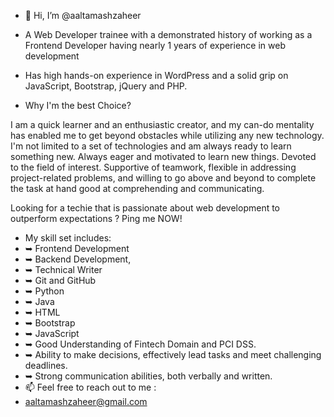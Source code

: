- 👋 Hi, I’m @aaltamashzaheer
- A Web Developer trainee with a demonstrated history of working as a Frontend Developer having nearly 1 years of experience in web development
- Has high hands-on experience in WordPress and a solid grip on JavaScript, Bootstrap, jQuery and PHP. 

- Why I'm the best Choice?

I am a quick learner and an enthusiastic creator, and my can-do mentality has enabled me to get beyond obstacles while utilizing any new technology. I'm not limited to a set of technologies and am always ready to learn something new. Always eager and motivated to learn new things. Devoted to the field of interest. Supportive of teamwork, flexible in addressing project-related problems, and willing to go above and beyond to complete the task at hand good at comprehending and communicating.

Looking for a techie that is passionate about web development to outperform expectations ? Ping me NOW!

- My skill set includes:
- ➥ Frontend Development
- ➥ Backend Development,
- ➥ Technical Writer
- ➥ Git and GitHub
- ➥ Python 
- ➥ Java
- ➥ HTML
- ➥ Bootstrap
- ➥ JavaScript
- ➥ Good Understanding of Fintech Domain and PCI DSS.
- ➥ Ability to make decisions, effectively lead tasks and meet challenging deadlines.
- ➥ Strong communication abilities, both verbally and written.
- 📫 Feel free to reach out to me :
- aaltamashzaheer@gmail.com
